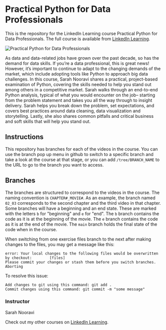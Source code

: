# Practical Python for Data Professionals
This is the repository for the LinkedIn Learning course Practical Python for Data Professionals. The full course is available from [LinkedIn Learning][lil-course-url].

![Practical Python for Data Professionals][lil-thumbnail-url] 

As data and data-related jobs have grown over the past decade, so has the demand for data skills. If you’re a data professional, this is great news! However, it’s important to continue to adapt to the changing demands of the market, which include adopting tools like Python to approach big data challenges. In this course, Sarah Nooravi shares a practical, project-based examination of Python, covering the skills needed to help you stand out among others in a competitive market. Sarah walks through an end-to-end Python analysis, typical of what you would encounter on the job– starting from the problem statement and takes you all the way through to insight delivery. Sarah helps you break down the problem, set expectations, and covers best practices around data cleaning, data visualization and storytelling. Lastly, she also shares common pitfalls and critical business and soft skills that will help you stand out.

## Instructions
This repository has branches for each of the videos in the course. You can use the branch pop up menu in github to switch to a specific branch and take a look at the course at that stage, or you can add `/tree/BRANCH_NAME` to the URL to go to the branch you want to access.

## Branches
The branches are structured to correspond to the videos in the course. The naming convention is `CHAPTER#_MOVIE#`. As an example, the branch named `02_03` corresponds to the second chapter and the third video in that chapter. 
Some branches will have a beginning and an end state. These are marked with the letters `b` for "beginning" and `e` for "end". The `b` branch contains the code as it is at the beginning of the movie. The `e` branch contains the code as it is at the end of the movie. The `main` branch holds the final state of the code when in the course.

When switching from one exercise files branch to the next after making changes to the files, you may get a message like this:

    error: Your local changes to the following files would be overwritten by checkout:        [files]
    Please commit your changes or stash them before you switch branches.
    Aborting

To resolve this issue:
	
    Add changes to git using this command: git add .
	Commit changes using this command: git commit -m "some message"


### Instructor

Sarah Nooravi 
                            


                            

Check out my other courses on [LinkedIn Learning](https://www.linkedin.com/learning/instructors/sarah-nooravi).

[lil-course-url]: https://www.linkedin.com/learning/practical-python-for-data-professionals?dApp=59033956
[lil-thumbnail-url]: https://media.licdn.com/dms/image/C4E0DAQETD1gwhfHXzQ/learning-public-crop_288_512/0/1679070533731?e=2147483647&v=beta&t=cZOv2OkBmFcHpa85T8J5E5ai2zUFA4t_BafI2FJ2HRQ

